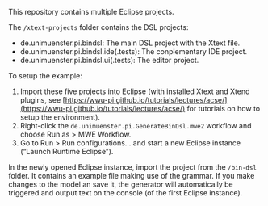 This repository contains multiple Eclipse projects.

The `/xtext-projects` folder contains the DSL projects:
* de.unimuenster.pi.bindsl: The main DSL project with the Xtext file.
* de.unimuenster.pi.bindsl.ide(.tests): The conplementary IDE project.
* de.unimuenster.pi.bindsl.ui(.tests): The editor project.

To setup the example:
1. Import these five projects into Eclipse (with installed Xtext and Xtend plugins, see [https://wwu-pi.github.io/tutorials/lectures/acse/](https://wwu-pi.github.io/tutorials/lectures/acse/) for tutorials on how to setup the environment).
1. Right-click the `de.unimuenster.pi.GenerateBinDsl.mwe2` workflow and choose Run as > MWE Workflow.
1. Go to Run > Run configurations... and start a new Eclipse instance (“Launch Runtime Eclipse”).

In the newly opened Eclipse instance, import the project from the `/bin-dsl` folder.
It contains an example file making use of the grammar.
If you make changes to the model an save it, the generator will automatically be triggered and output text on the console (of the first Eclipse instance).
